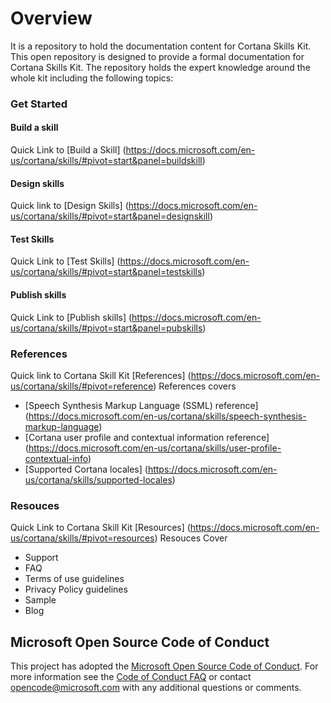 # Overview
It is a repository to hold the documentation content for Cortana Skills Kit. This open repository is designed to provide a formal documentation for Cortana Skills Kit. The repository holds the expert knowledge around the whole kit including the following topics:

### Get Started
#### Build a skill
Quick Link to [Build a Skill] (https://docs.microsoft.com/en-us/cortana/skills/#pivot=start&panel=buildskill)
#### Design skills
Quick link to [Design Skills] (https://docs.microsoft.com/en-us/cortana/skills/#pivot=start&panel=designskill)
#### Test Skills
Quick Link to [Test Skills] (https://docs.microsoft.com/en-us/cortana/skills/#pivot=start&panel=testskills)
#### Publish skills
Quick Link to [Publish skills] (https://docs.microsoft.com/en-us/cortana/skills/#pivot=start&panel=pubskills)
### References
Quick link to Cortana Skill Kit [References] (https://docs.microsoft.com/en-us/cortana/skills/#pivot=reference)
References covers 
- [Speech Synthesis Markup Language (SSML) reference] (https://docs.microsoft.com/en-us/cortana/skills/speech-synthesis-markup-language)
- [Cortana user profile and contextual information reference]  (https://docs.microsoft.com/en-us/cortana/skills/user-profile-contextual-info)
- [Supported Cortana locales] (https://docs.microsoft.com/en-us/cortana/skills/supported-locales)
### Resouces
Quick Link to Cortana Skill Kit [Resources] (https://docs.microsoft.com/en-us/cortana/skills/#pivot=resources)
Resouces Cover
- Support
- FAQ
- Terms of use guidelines
- Privacy Policy guidelines
- Sample
- Blog 

## Microsoft Open Source Code of Conduct
This project has adopted the [Microsoft Open Source Code of Conduct](https://opensource.microsoft.com/codeofconduct/).
For more information see the [Code of Conduct FAQ](https://opensource.microsoft.com/codeofconduct/faq/) or contact [opencode@microsoft.com](mailto:opencode@microsoft.com) with any additional questions or comments.
